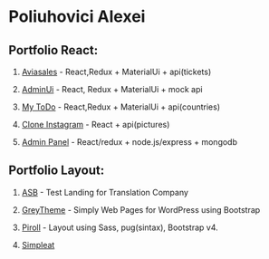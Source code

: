 
# Poliuhovici Alexei

## Portfolio React: 
1. [Aviasales](https://github.com/Alexpol19/Aviasales "Aviasales") - React,Redux + MaterialUi + api(tickets)
2. [AdminUi](https://github.com/Alexpol19/AdminUi "AdminUi") - React, Redux + MaterialUi + mock api

3. [My ToDo](https://github.com/Alexpol19/MyToDo "My ToDo") - React,Redux + MaterialUi + api(countries)

4. [Clone Instagram](https://github.com/Alexpol19/Clone-instagram "Clone Instagram") - React + api(pictures)

5. [Admin Panel](https://github.com/Alexpol19/Admin-Panel "Admin Panel") - React/redux + node.js/express + mongodb

## Portfolio Layout:

1. [ASB](https://alexpol19.github.io/ASB-testProject/ "ASB") - Test Landing for Translation Company

2. [GreyTheme](https://alexpol19.github.io/ThemeGreyBlog/ "Grey Theme") - Simply Web Pages for WordPress using Bootstrap

3. [Piroll](https://alexpol19.github.io/Piroll/ "Piroll") - Layout using Sass, pug(sintax), Bootstrap v4.

4. [Simpleat](https://alexpol19.github.io/SimpleatTestWork/ "SimpleatTestWork")






